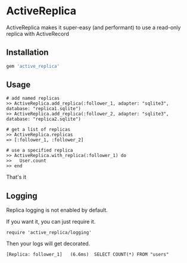 # ActiveReplica

ActiveReplica makes it super-easy (and performant) to use a read-only replica with ActiveRecord

## Installation

```ruby
gem 'active_replica'
```

## Usage

```
# add named replicas
>> ActiveReplica.add_replica(:follower_1, adapter: "sqlite3", database: "replica1.sqlite")
>> ActiveReplica.add_replica(:follower_2, adapter: "sqlite3", database: "replica2.sqlite")

# get a list of replicas
>> ActiveReplica.replicas
=> [:follower_1, :follower_2]

# use a specified replica
>> ActiveReplica.with_replica(:follower_1) do
>>   User.count
>> end
```

That's it

## Logging

Replica logging is not enabled by default.

If you want it, you can just require it.

```
require 'active_replica/logging'
```

Then your logs will get decorated.

```
[Replica: follower_1]   (6.6ms)  SELECT COUNT(*) FROM "users"
```
